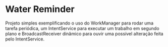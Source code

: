 # Water Reminder

Projeto simples exemplificando o uso do WorkManager para rodar uma tarefa periódica, um IntentService para executar um trabalho em segundo plano e BroadcastReceiver dinâmico para ouvir uma possível alteração feita pelo IntentService. 
